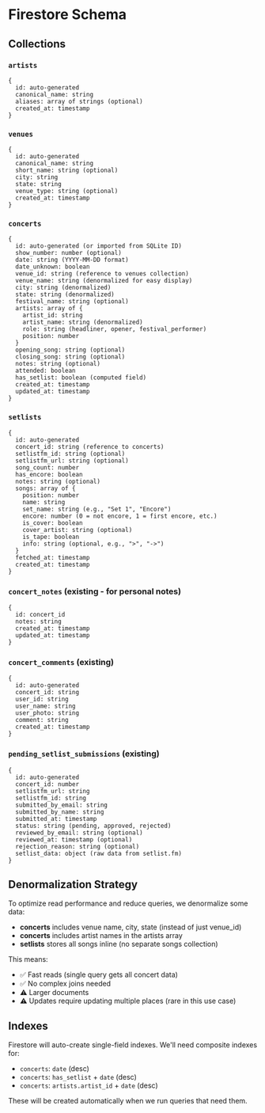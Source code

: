 # Firestore Schema

## Collections

### `artists`
```
{
  id: auto-generated
  canonical_name: string
  aliases: array of strings (optional)
  created_at: timestamp
}
```

### `venues`
```
{
  id: auto-generated
  canonical_name: string
  short_name: string (optional)
  city: string
  state: string
  venue_type: string (optional)
  created_at: timestamp
}
```

### `concerts`
```
{
  id: auto-generated (or imported from SQLite ID)
  show_number: number (optional)
  date: string (YYYY-MM-DD format)
  date_unknown: boolean
  venue_id: string (reference to venues collection)
  venue_name: string (denormalized for easy display)
  city: string (denormalized)
  state: string (denormalized)
  festival_name: string (optional)
  artists: array of {
    artist_id: string
    artist_name: string (denormalized)
    role: string (headliner, opener, festival_performer)
    position: number
  }
  opening_song: string (optional)
  closing_song: string (optional)
  notes: string (optional)
  attended: boolean
  has_setlist: boolean (computed field)
  created_at: timestamp
  updated_at: timestamp
}
```

### `setlists`
```
{
  id: auto-generated
  concert_id: string (reference to concerts)
  setlistfm_id: string (optional)
  setlistfm_url: string (optional)
  song_count: number
  has_encore: boolean
  notes: string (optional)
  songs: array of {
    position: number
    name: string
    set_name: string (e.g., "Set 1", "Encore")
    encore: number (0 = not encore, 1 = first encore, etc.)
    is_cover: boolean
    cover_artist: string (optional)
    is_tape: boolean
    info: string (optional, e.g., ">", "->")
  }
  fetched_at: timestamp
  created_at: timestamp
}
```

### `concert_notes` (existing - for personal notes)
```
{
  id: concert_id
  notes: string
  created_at: timestamp
  updated_at: timestamp
}
```

### `concert_comments` (existing)
```
{
  id: auto-generated
  concert_id: string
  user_id: string
  user_name: string
  user_photo: string
  comment: string
  created_at: timestamp
}
```

### `pending_setlist_submissions` (existing)
```
{
  id: auto-generated
  concert_id: number
  setlistfm_url: string
  setlistfm_id: string
  submitted_by_email: string
  submitted_by_name: string
  submitted_at: timestamp
  status: string (pending, approved, rejected)
  reviewed_by_email: string (optional)
  reviewed_at: timestamp (optional)
  rejection_reason: string (optional)
  setlist_data: object (raw data from setlist.fm)
}
```

## Denormalization Strategy

To optimize read performance and reduce queries, we denormalize some data:

- **concerts** includes venue name, city, state (instead of just venue_id)
- **concerts** includes artist names in the artists array
- **setlists** stores all songs inline (no separate songs collection)

This means:
- ✅ Fast reads (single query gets all concert data)
- ✅ No complex joins needed
- ⚠️ Larger documents
- ⚠️ Updates require updating multiple places (rare in this use case)

## Indexes

Firestore will auto-create single-field indexes. We'll need composite indexes for:

- `concerts`: `date` (desc)
- `concerts`: `has_setlist` + `date` (desc)
- `concerts`: `artists.artist_id` + `date` (desc)

These will be created automatically when we run queries that need them.
